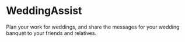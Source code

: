 WeddingAssist
=============

Plan your work for weddings, and share the messages for your wedding banquet to your friends and relatives.
